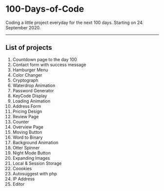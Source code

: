 # 100-Days-of-Code

Coding a little project everyday for the next 100 days. Starting on 24. September 2020.

***

## List of projects

1. Countdown page to the day 100
2. Contact form with success message
3. Hamburger Menu
4. Color Changer
5. Cryptograph
6. Waterdrop Animation
7. Password Generator
8. KeyCode Display
9. Loading Animation
10. Address Form
11. Pricing Design
12. Review Page
13. Counter
14. Overview Page
15. Moving Button
16. Word to Binary
17. Background Animation
18. Otter Spinner
19. Night Mode Button
20. Expanding Images
21. Local & Session Storage
22. Coookies
23. Autosuggest with php
24. IP Address
25. Editor